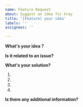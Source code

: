 ```yaml
---
name: Feature Request
about: Suggest an idea for Xray
title: '[Feature] your idea'
labels: ''
assignees: ''

---
```


<!-- Thanks for your support!
1. Please confirm that you are submitting a feature request.
2. We do not recommend any inexperienced users to request a new feature. 
3. Please check existing Issues and Discussions first and read the documentation in detail. Duplicated issues will be closed
4. To be clear: none of developers is obliged to meet your needs. In particular, features that do not make any sense.
5. You should fully complete the following contents.
-->

**What's your idea？**
<!-- A clear and concise description of your idea. -->

**Is it related to an issue?**
<!-- Please specify here if yes. -->

**What's your solution?**
<!-- Describe the solution you'd like. -->
1. 
2. 
3. 
4. 

**Is there any additional information?**
<!-- Add any other information here. -->
